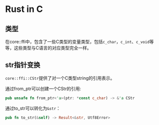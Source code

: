 # Rust in C

## 类型

在core::ffi中，包含了一些C类型的变量类型，包括`c_char`，`c_int`、`c_void`等等，这些类型与C语言的对应类型完全一样。

## str指针变换

`core::ffi::CStr`提供了对一个C类型string的引用表示。

通过from_ptr可以创建一个CStr的引用:

```rust
pub unsafe fn from_ptr<'a>(ptr: *const c_char) -> &'a CStr
```

通过to_str可以转化为`&str`：

```rust
pub fn to_str(&self) -> Result<&str, Utf8Error>
```

